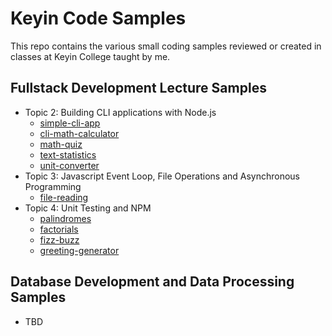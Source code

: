 # Keyin Code Samples

This repo contains the various small coding samples reviewed or created in classes at Keyin College taught by me.

## Fullstack Development Lecture Samples
- Topic 2: Building CLI applications with Node.js
  - [simple-cli-app](https://github.com/menglishca/keyin-code-samples/tree/main/simple-cli-app)
  - [cli-math-calculator](https://github.com/menglishca/keyin-code-samples/tree/main/cli-math-calculator)
  - [math-quiz](https://github.com/menglishca/keyin-code-samples/tree/main/math-quiz)
  - [text-statistics](https://github.com/menglishca/keyin-code-samples/tree/main/text-statistics)
  - [unit-converter](https://github.com/menglishca/keyin-code-samples/tree/main/unit-converter)
- Topic 3: Javascript Event Loop, File Operations and Asynchronous Programming
  - [file-reading](https://github.com/menglishca/keyin-code-samples/tree/main/file-reading)
- Topic 4: Unit Testing and NPM
  - [palindromes](https://github.com/menglishca/keyin-code-samples/tree/main/unit-testing-examples/palindromes)
  - [factorials](https://github.com/menglishca/keyin-code-samples/tree/main/unit-testing-examples/factorial)
  - [fizz-buzz](https://github.com/menglishca/keyin-code-samples/tree/main/unit-testing-examples/fizzBuzz)
  - [greeting-generator](https://github.com/menglishca/keyin-code-samples/tree/main/unit-testing-examples/greetingGenerator)

## Database Development and Data Processing Samples
- TBD
